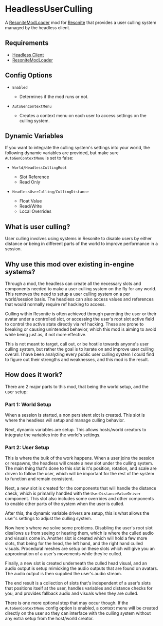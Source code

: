 # HeadlessUserCulling

A [ResoniteModLoader](https://github.com/resonite-modding-group/ResoniteModLoader) mod for [Resonite](https://resonite.com/) that provides a user culling system managed by the headless client.

## Requirements
- [Headless Client](https://wiki.resonite.com/Headless_Server_Software)
- [ResoniteModLoader](https://github.com/resonite-modding-group/ResoniteModLoader)

## Config Options

- `Enabled`
  - Determines if the mod runs or not.

- `AutoGenContextMenu`
  - Creates a context menu on each user to access settings on the culling system.

## Dynamic Variables

If you want to integrate the culling system's settings into your world, the following dynamic variables are provided, but make sure `AutoGenContextMenu` is set to false:

- `World/HeadlessCullingRoot`
  - Slot Reference
  - Read Only

- `HeadlessUserCulling/CullingDistance`
  - Float Value
  - Read/Write
  - Local Overrides

## What is user culling?

User culling involves using systems in Resonite to disable users by either distance or being in different parts of the world to improve performance in a session.

## Why use this mod over existing in-engine systems?

Through a mod, the headless can create all the necessary slots and components needed to make a user culling system on the fly for any world. This removes the need to setup a user culling system on a per world/session basis. The headless can also access values and references that would normally require ref hacking to access.

Culling within Resonite is often achieved through parenting the user or their avatar under a controlled slot, or accessing the user's root slot active field to control the active state directly via ref hacking. These are prone to breaking or causing unintended behavior, which this mod is aiming to avoid while being just as, if not more effective.

This is not meant to target, call out, or be hostile towards anyone's user culling system, but rather the goal is to iterate on and improve user culling overall. I have been analyzing every public user culling system I could find to figure out their strengths and weaknesses, and this mod is the result.

## How does it work?

There are 2 major parts to this mod, that being the world setup, and the user setup:

### Part 1: World Setup

When a session is started, a non persistent slot is created. This slot is where the headless will setup and manage culling behavior.

Next, dynamic variables are setup. This allows hosts/world creators to integrate the variables into the world's settings.

### Part 2: User Setup

This is where the bulk of the work happens. When a user joins the session or respawns, the headless will create a new slot under the culling system. The main thing that's done to this slot is it's position, rotation, and scale are driven to follow the user, which will be important for the rest of the system to function and remain consistent.

Next, a new slot is created for the components that will handle the distance check, which is primarily handled with the `UserDistanceValueDriver` component. This slot also includes some overrides and other components to enable other parts of the system when the user is culled.

After this, the dynamic variable drivers are setup, this is what allows the user's settings to adjust the culling system.

Now here's where we solve some problems. Disabling the user's root slot disallows us from seeing or hearing them, which is where the culled audio and visuals come in. Another slot is created which will hold a few more slots, that being for the head, the left hand, and the right hand culled visuals. Procedural meshes are setup on these slots which will give you an approximation of a user's movements while they're culled.

Finally, a new slot is created underneath the culled head visual, and an audio output is setup mimicking the audio outputs that are found on avatars. The audio output is then supplied the user's audio stream.

The end result is a collection of slots that's independent of a user's slots that positions itself at the user, handles variables and distance checks for you, and provides fallback audio and visuals when they are culled.

There is one more optional step that may occur though. If the `AutoGenContextMenu` config option is enabled, a context menu will be created directly on the user so they can interface with the culling system without any extra setup from the host/world creator.